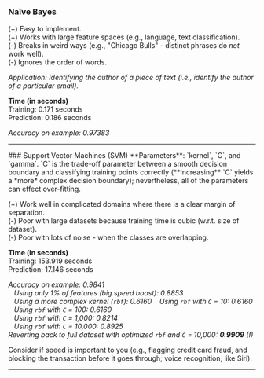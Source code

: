 ### Na&#239;ve Bayes
(+) Easy to implement.  
(+) Works with large feature spaces (e.g., language, text classification).  
(-) Breaks in weird ways (e.g., "Chicago Bulls" - distinct phrases do _not_ work well).  
(-) Ignores the order of words.  

_Application: Identifying the author of a piece of text (i.e., identify the author of a particular email)._

**Time (in seconds)**  
Training: 0.171 seconds  
Prediction: 0.186 seconds  

_Accuracy on example: 0.97383_

<hr>
### Support Vector Machines (SVM)
**Parameters**: `kernel`, `C`, and `gamma`.  
`C` is the trade-off parameter between a smooth decision boundary and classifying training points correctly (**increasing** `C` yields a *more* complex decision boundary); nevertheless, all of the parameters can effect over-fitting.

(+) Work well in complicated domains where there is a clear margin of separation.  
(-) Poor with large datasets because training time is cubic (w.r.t. size of dataset).  
(-) Poor with lots of noise - when the classes are overlapping.  

**Time (in seconds)**  
Training: 153.919 seconds  
Prediction: 17.146 seconds  

_Accuracy on example: 0.9841  
&nbsp;&nbsp;&nbsp;Using only 1% of features (big speed boost): 0.8853  
&nbsp;&nbsp;&nbsp;Using a more complex kernel (`rbf`): 0.6160
&nbsp;&nbsp;&nbsp;Using `rbf` with `C` = 10: 0.6160  
&nbsp;&nbsp;&nbsp;Using `rbf` with `C` = 100: 0.6160  
&nbsp;&nbsp;&nbsp;Using `rbf` with `C` = 1,000: 0.8214  
&nbsp;&nbsp;&nbsp;Using `rbf` with `C` = 10,000: 0.8925  
Reverting back to full dataset with optimized `rbf` and `C` = 10,000: **0.9909** (!)_

Consider if speed is important to you (e.g., flagging credit card fraud, and blocking the transaction before it goes through; voice recognition, like Siri).

<hr>

